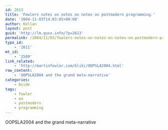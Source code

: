 ```yaml
---
id: 2613
title: 'Fowlers notes on notes on notes on postmodern programming.'
date: '2004-11-03T14:03:05+00:00'
author: Kellan
layout: post
guid: 'http://lm.quxx.info/?p=2613'
permalink: /2004/11/03/fowlers-notes-on-notes-on-notes-on-postmodern-programming/
typo_id:
    - '2611'
mt_id:
    - '2509'
link_related:
    - 'http://martinfowler.com/bliki/OOPSLA2004.html'
raw_content:
    - 'OOPSLA2004 and the grand meta-narrative'
categories:
    - Aside
tags:
    - fowler
    - oo
    - postmodern
    - programming
---
```


OOPSLA2004 and the grand meta-narrative